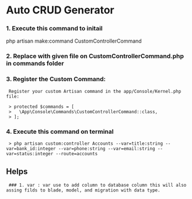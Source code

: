 # Auto CRUD Generator

### 1. Execute this command to initail
php artisan make:command CustomControllerCommand


### 2. Replace with given file on CustomControllerCommand.php in commands folder

### 3. Register the Custom Command:
     Register your custom Artisan command in the app/Console/Kernel.php file:
     
     > protected $commands = [
     >   \App\Console\Commands\CustomControllerCommand::class,
     > ];

### 4. Execute this command on terminal 
     > php artisan custom:controller Accounts --var=title:string --var=bank_id:integer --var=phone:string --var=email:string --var=status:integer --route=accounts

## Helps
     ### 1. var : var use to add column to database column this will also assing filds to blade, model, and migration with data type.
          
